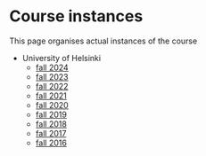 # Course instances

This page organises actual instances of the course

* University of Helsinki
  * [fall 2024](https://moodle.helsinki.fi/course/view.php?id=67792)
  * [fall 2023](https://moodle.helsinki.fi/course/view.php?id=61577)
  * [fall 2022](https://moodle.helsinki.fi/course/view.php?id=54135)
  * [fall 2021](helsinki-fall-2021.md)
  * [fall 2020](helsinki-fall-2020.md)
  * [fall 2019](helsinki-fall-2019.md)
  * [fall 2018](helsinki-fall-2018.md)
  * [fall 2017](https://moodle.helsinki.fi/course/view.php?id=25558)
  * [fall 2016](https://moodle.helsinki.fi/course/view.php?id=21566)
